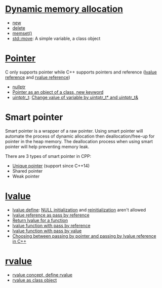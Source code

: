 # [Dynamic memory allocation](Dynamic%20memory%20allocation.md)

* [new](Dynamic%20memory%20allocation.md#new)
* [delete](Dynamic%20memory%20allocation.md#delete)
* [memset()](Dynamic%20memory%20allocation.md#memset)
* [std::move](Dynamic%20memory%20allocation.md#stdmove): A simple variable, a class object

# [Pointer](Pointer)

C only supports pointer while C++ supports pointers and reference ([lvalue reference](#lvalue) and [rvalue reference](#rvalue))

* [nullptr](Pointer.md#nullptr)
* [Pointer as an object of a class, new keyword](../../Object-oriented%20programming/Fundamental%20concepts.md#define-variable-and-function-for-a-class-use-class-object-as-a-pointer)
* [uintptr_t](https://github.com/TranPhucVinh/Cplusplus/blob/master/Physical%20layer/Memory/Pointer.md#uintptr_t): [Change value of variable by uintptr_t* and uintptr_t&](https://github.com/TranPhucVinh/Cplusplus/blob/master/Physical%20layer/Memory/Pointer.md#change-value-of-variable-by-uintptr_t)

# Smart pointer

Smart pointer is a wrapper of a raw pointer. Using smart pointer will automate the process of dynamic allocation then deallocation/free-up for pointer in the heap memory. The deallocation process when using smart pointer will help preventing memory leak.

There are 3 types of smart pointer in CPP:

* [Unique pointer](Unique%20pointer) (support since C++14)
* Shared pointer
* Weak pointer

# [lvalue](lvalue.md)

* [lvalue define](): [NULL initialization]() and [reinitialization]() aren't allowed
* [lvalue reference as pass by reference](lvalue.md#lvalue-reference-as-pass-by-reference)
* [Return lvalue for a function]()
* [lvalue function with pass by reference](lvalue.md#lvalue-function-with-pass-by-reference)
* [lvalue function with pass by value](lvalue.md#lvalue-function-with-pass-by-value)
* [Choosing between passing by pointer and passing by lvalue reference in C++]()

# [rvalue](rvalue.md)

* [rvalue concept, define rvalue](rvalue.md#define-rvalue)
* [rvalue as class object](rvalue.md#rvalue-as-class-object)
